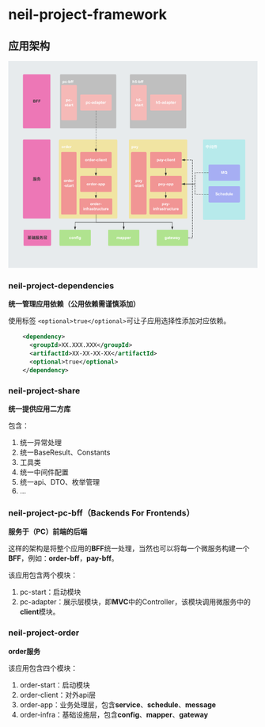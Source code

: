 # neil-project-framework

## 应用架构

![img.png](img.png)

### neil-project-dependencies

**统一管理应用依赖（公用依赖需谨慎添加）**

使用标签 `<optional>true</optional>`可让子应用选择性添加对应依赖。

```xml
    <dependency>
      <groupId>XX.XXX.XXX</groupId>
      <artifactId>XX-XX-XX-XX</artifactId>
      <optional>true</optional>
    </dependency>
```

### neil-project-share

**统一提供应用二方库**

包含：
1. 统一异常处理
2. 统一BaseResult、Constants
3. 工具类
4. 统一中间件配置
5. 统一api、DTO、枚举管理
6. ...

### neil-project-pc-bff（Backends For Frontends）

**服务于（PC）前端的后端**

这样的架构是将整个应用的**BFF**统一处理，当然也可以将每一个微服务构建一个**BFF**，例如：**order-bff**，**pay-bff**。

该应用包含两个模块：
1. pc-start：启动模块
2. pc-adapter：展示层模块，即**MVC**中的Controller，该模块调用微服务中的**client**模块。


### neil-project-order

**order服务**

该应用包含四个模块：
1. order-start：启动模块
2. order-client：对外api层
3. order-app：业务处理层，包含**service**、**schedule**、**message**
4. order-infra：基础设施层，包含**config**、**mapper**、**gateway**




